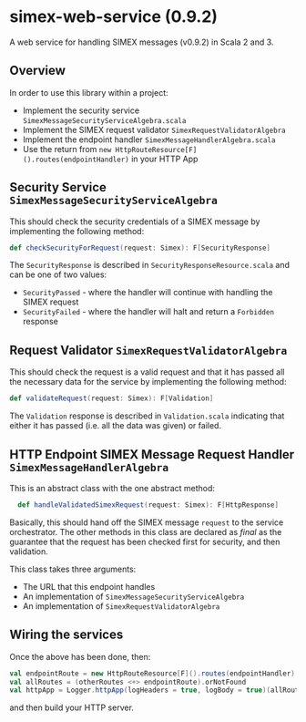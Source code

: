 # simex-web-service (0.9.2)
A web service for handling SIMEX messages (v0.9.2) in Scala 2 and 3.

## Overview
In order to use this library within a project:
* Implement the security service ```SimexMessageSecurityServiceAlgebra.scala```
* Implement the SIMEX request validator ```SimexRequestValidatorAlgebra```
* Implement the endpoint handler ```SimexMessageHandlerAlgebra.scala```
* Use the return from ```new HttpRouteResource[F]().routes(endpointHandler)``` in your HTTP App

## Security Service ```SimexMessageSecurityServiceAlgebra```
This should check the security credentials of a SIMEX message by implementing the following method:
```scala
def checkSecurityForRequest(request: Simex): F[SecurityResponse]
```
The ```SecurityResponse``` is described in ```SecurityResponseResource.scala``` and can be one of two values:
* ```SecurityPassed``` - where the handler will continue with handling the SIMEX request
* ```SecurityFailed``` - where the handler will halt and return a `Forbidden` response

## Request Validator ```SimexRequestValidatorAlgebra```
This should check the request is a valid request and that it has passed all the necessary data for the service by
implementing the following method:
```scala
def validateRequest(request: Simex): F[Validation]
```
The ```Validation``` response is described in ```Validation.scala```  indicating that either it has passed (i.e. all 
the data was given) or failed.

## HTTP Endpoint SIMEX Message Request Handler ```SimexMessageHandlerAlgebra```
This is an abstract class with the one abstract method:
```scala
  def handleValidatedSimexRequest(request: Simex): F[HttpResponse]
```
Basically, this should hand off the SIMEX message ```request``` to the service orchestrator. The other methods
in this class are declared as *final* as the guarantee that the request has been checked first for security, and then
validation.

This class takes three arguments:
* The URL that this endpoint handles
* An implementation of ```SimexMessageSecurityServiceAlgebra```
* An implementation of ```SimexRequestValidatorAlgebra```

## Wiring the services
Once the above has been done, then:
```scala
val endpointRoute = new HttpRouteResource[F]().routes(endpointHandler)
val allRoutes = (otherRoutes <+> endpointRoute).orNotFound
val httpApp = Logger.httpApp(logHeaders = true, logBody = true)(allRoutes)
```
and then build your HTTP server.



